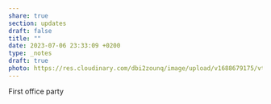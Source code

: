 ```yaml
---
share: true
section: updates
draft: false
title: ""
date: 2023-07-06 23:33:09 +0200
type: _notes
draft: true
photo: https://res.cloudinary.com/dbi2zounq/image/upload/v1688679175/vtwoslpxxxspfnofjtgf.jpg
---
```


First office party
